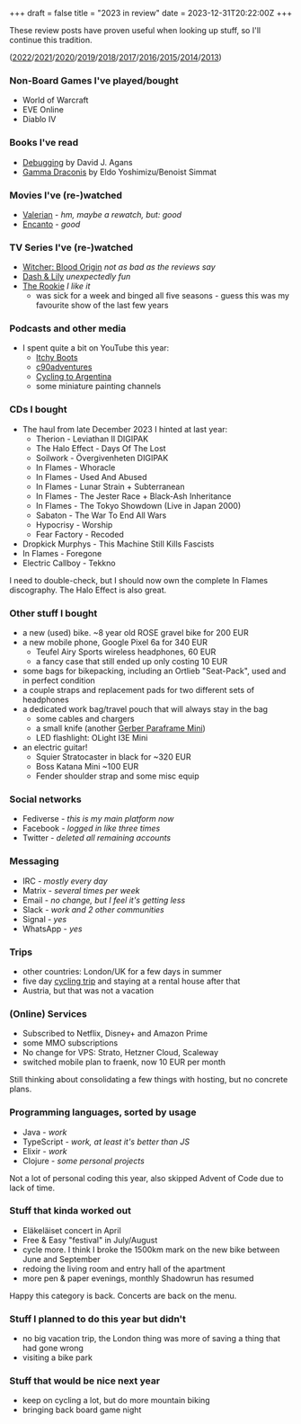 +++
draft = false
title = "2023 in review"
date = 2023-12-31T20:22:00Z
+++

These review posts have proven useful when looking up stuff, so I'll continue this tradition.

([2022][yr2022]/[2021][yr2021]/[2020][yr2020]/[2019][yr2019]/[2018][yr2018]/[2017][yr2017]/[2016][yr2016]/[2015][yr2015]/[2014][yr2014]/[2013][yr2013])

[yr2022]: /blog/2022/2022-in-review/
[yr2021]: /blog/2021/2021-in-review/
[yr2020]: /blog/2020/2020-in-review/
[yr2019]: /blog/2019/2019-in-review/
[yr2018]: /blog/2018/2018-in-review/
[yr2017]: /blog/2017/2017-in-review/
[yr2016]: /blog/2016/2016-in-review/
[yr2015]: /blog/2015/2015-in-review/
[yr2014]: /blog/2014/2014-in-review/
[yr2013]: /blog/2014/2013-in-review/


### Non-Board Games I've played/bought

  * World of Warcraft
  * EVE Online
  * Diablo IV


### Books I've read

  * [Debugging](https://www.amazon.de/dp/0814474578/) by David J. Agans
  * [Gamma Draconis](https://www.amazon.de/dp/3551717486/) by Eldo Yoshimizu/Benoist Simmat


### Movies I've (re-)watched

  * [Valerian](https://www.imdb.com/title/tt2239822) - *hm, maybe a rewatch, but: good*
  * [Encanto](https://www.imdb.com/title/tt2953050) - *good*


### TV Series I've (re-)watched

  * [Witcher: Blood Origin](https://www.imdb.com/title/tt1751634/) *not as bad as the reviews say*
  * [Dash & Lily](https://www.imdb.com/title/tt1758589/) *unexpectedly fun*
  * [The Rookie](https://www.imdb.com/title/tt7587890/) *I like it*
    * was sick for a week and binged all five seasons - guess this was my favourite show of the last few years


### Podcasts and other media

  * I spent quite a bit on YouTube this year:
    * [Itchy Boots](https://www.youtube.com/@ItchyBoots)
    * [c90adventures](https://www.youtube.com/@c90adventures)
    * [Cycling to Argentina](https://www.youtube.com/@GregMcCahon)
    * some miniature painting channels


### CDs I bought

  * The haul from late December 2023 I hinted at last year:
    * Therion - Leviathan II DIGIPAK
    * The Halo Effect - Days Of The Lost
    * Soilwork - Övergivenheten DIGIPAK
    * In Flames - Whoracle
    * In Flames - Used And Abused
    * In Flames - Lunar Strain + Subterranean
    * In Flames - The Jester Race + Black-Ash Inheritance
    * In Flames - The Tokyo Showdown (Live in Japan 2000)
    * Sabaton - The War To End All Wars
    * Hypocrisy - Worship
    * Fear Factory - Recoded
  * Dropkick Murphys - This Machine Still Kills Fascists
  * In Flames - Foregone
  * Electric Callboy - Tekkno

I need to double-check, but I should now own the complete In Flames discography. The Halo Effect is also great.

### Other stuff I bought

  * a new (used) bike. ~8 year old ROSE gravel bike for 200 EUR
  * a new mobile phone, Google Pixel 6a for 340 EUR
    * Teufel Airy Sports wireless headphones, 60 EUR
    * a fancy case that still ended up only costing 10 EUR
  * some bags for bikepacking, including an Ortlieb "Seat-Pack", used and in perfect condition
  * a couple straps and replacement pads for two different sets of headphones
  * a dedicated work bag/travel pouch that will always stay in the bag
    * some cables and chargers
    * a small knife (another [Gerber Paraframe Mini](/blog/2019/2019-in-review/))
    * LED flashlight: OLight I3E Mini
  * an electric guitar!
    * Squier Stratocaster in black for ~320 EUR
    * Boss Katana Mini ~100 EUR
    * Fender shoulder strap and some misc equip


### Social networks

  * Fediverse - *this is my main platform now*
  * Facebook - *logged in like three times*
  * Twitter - *deleted all remaining accounts*


### Messaging

  * IRC -  *mostly every day*
  * Matrix - *several times per week*
  * Email - *no change, but I feel it's getting less*
  * Slack - *work and 2 other communities*
  * Signal - *yes*
  * WhatsApp - *yes*

### Trips

  * other countries: London/UK for a few days in summer
  * five day [cycling trip](/blog/2023/bikepacking-d11/) and staying at a rental house after that
  * Austria, but that was not a vacation

### (Online) Services

  * Subscribed to Netflix, Disney+ and Amazon Prime
  * some MMO subscriptions
  * No change for VPS: Strato, Hetzner Cloud, Scaleway
  * switched mobile plan to fraenk, now 10 EUR per month

Still thinking about consolidating a few things with hosting, but no concrete plans.

### Programming languages, sorted by usage

  * Java - *work*
  * TypeScript - *work, at least it's better than JS*
  * Elixir - *work*
  * Clojure - *some personal projects*

Not a lot of personal coding this year, also skipped Advent of Code due to lack of time.

### Stuff that kinda worked out

  * Eläkeläiset concert in April
  * Free & Easy "festival" in July/August
  * cycle more. I think I broke the 1500km mark on the new bike between June and September
  * redoing the living room and entry hall of the apartment
  * more pen & paper evenings, monthly Shadowrun has resumed

Happy this category is back. Concerts are back on the menu.

### Stuff I planned to do this year but didn't

  * no big vacation trip, the London thing was more of saving a thing that had gone wrong
  * visiting a bike park

### Stuff that would be nice next year

  * keep on cycling a lot, but do more mountain biking
  * bringing back board game night
